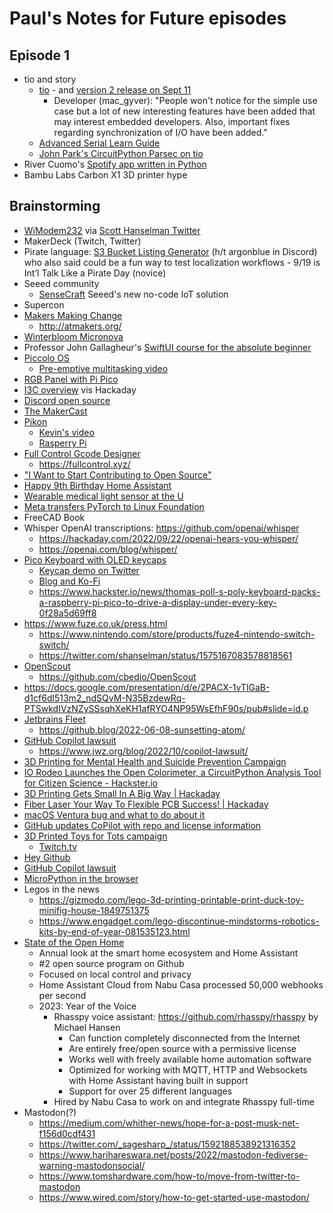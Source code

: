# Paul's Notes for Future episodes

## Episode 1
* tio and story
  * [tio](https://github.com/tio/tio) - and [version 2 release on Sept 11](https://github.com/tio/tio/releases/tag/v2.0)
    * Developer (mac_gyver): "People won't notice for the simple use case but a lot of new interesting features have been added that may interest embedded developers. Also, important fixes regarding synchronization of I/O have been added."
  * [Advanced Serial Learn Guide](https://learn.adafruit.com/welcome-to-circuitpython/advanced-serial-console-on-linux) 
  * [John Park's CircuitPython Parsec on tio](https://www.youtube.com/watch?v=gAs45AOycrg&list=PLjF7R1fz_OOWFqZfqW9jlvQSIUmwn9lWr&index=5)
* River Cuomo's [Spotify app written in Python](https://github.com/riverscuomo/new-albums)
* Bambu Labs Carbon X1 3D printer hype

## Brainstorming
* [WiModem232](https://www.cbmstuff.com/index.php?route=product/product&product_id=60) via [Scott Hanselman Twitter](https://twitter.com/shanselman/status/1569495883070447616)
* MakerDeck (Twitch, Twitter)
* Pirate language:  [S3 Bucket Listing Generator](https://adafruit-circuit-python.s3.amazonaws.com/index.html?prefix=bin/circuitplayground_express/en_x_pirate/) (h/t argonblue in  Discord) who also said could be a fun way to test localization workflows - 9/19 is Int’l Talk Like a Pirate Day (novice)
* Seeed community
  * [SenseCraft](https://github.com/Seeed-Studio/SenseCraft) Seeed's new no-code IoT solution
* Supercon
* [Makers Making Change](makersmakingchange.com)
  * http://atmakers.org/
* [Winterbloom Micronova](https://winterbloom.com/shop/micronova)
* Professor John Gallagheur's [SwiftUI course for the absolute beginner](https://www.youtube.com/playlist?list=PL9VJ9OpT-IPSM6dFSwQCIl409gNBsqKTe)
* [Piccolo OS](https://github.com/garyexplains/piccolo_os_v1.1)
  * [Pre-emptive multitasking video](https://www.youtube.com/watch?v=g1VFJHjLVMU)
* [RGB Panel with Pi Pico](https://hackaday.com/2022/08/28/share-screen-to-rgb-panel-with-pi-pico-w/)
* [I3C overview](https://hackaday.com/2022/08/25/i3c-no-typo-wants-to-be-your-serial-bus/) vis Hackaday
* [Discord open source](https://github.com/discord/discord-open-source)
* [The MakerCast](https://twitter.com/TheMakerCast)
* [Pikon](https://www.digitalcameraworld.com/news/robot-builder-shares-raspberry-pi-pikon-high-quality-camera-in-3d-printed-casing)
  * [Kevin's video](https://www.youtube.com/watch?v=4BEjKUK8DSQ)
  * [Rasperry Pi](https://www.raspberrypi.com/news/3d-printed-pikon-camera/)
* [Full Control Gcode Designer](http://fullcontrolgcode.com/)
  * https://fullcontrol.xyz/
* ["I Want to Start Contributing to Open Source"](https://harihareswara.net/posts/2022/i-want-to-start-contributing-to-open-source-my-current-advice/)
* [Happy 9th Birthday Home Assistant](https://www.home-assistant.io/blog/2022/09/07/release-20229/)
* [Wearable medical light sensor at the U](https://www.hackster.io/news/this-wearable-wholly-3d-printed-light-sensor-could-help-track-the-causes-of-lupus-flare-ups-118510f4619f)
* [Meta transfers PyTorch to Linux Foundation](https://www.hackster.io/news/meta-passes-pytorch-the-python-machine-learning-framework-to-the-linux-foundation-d48166c66500)
* FreeCAD Book
* Whisper OpenAI transcriptions: https://github.com/openai/whisper
  * https://hackaday.com/2022/09/22/openai-hears-you-whisper/
  * https://openai.com/blog/whisper/
* [Pico Keyboard with OLED keycaps](https://www.tomshardware.com/news/raspberry-pi-pico-keyboard-with-oled-keycaps)
  * [Keycap demo on Twitter](https://twitter.com/thpoll2/status/1573260216426430465)
  * [Blog and Ko-Fi](https://ko-fi.com/polykb)
  * https://www.hackster.io/news/thomas-poll-s-poly-keyboard-packs-a-raspberry-pi-pico-to-drive-a-display-under-every-key-0f28a5d69ff8
* https://www.fuze.co.uk/press.html
  * https://www.nintendo.com/store/products/fuze4-nintendo-switch-switch/
  * https://twitter.com/shanselman/status/1575167083578818561
* [OpenScout](https://hackaday.com/2022/09/26/robotic-platform-is-open-sourced-and-user-friendly/)
  * https://github.com/cbedio/OpenScout
* https://docs.google.com/presentation/d/e/2PACX-1vTlGaB-d1cf6dl513m2_ndSQvM-N35BzdewRq-PTSwkdIVzNZySSsqhXeKH1afRYO4NP95WsEfhF90s/pub#slide=id.p
* [Jetbrains Fleet](https://www.jetbrains.com/fleet/)
  * https://github.blog/2022-06-08-sunsetting-atom/
* [GitHub Copilot lawsuit](https://githubcopilotinvestigation.com/)
  * https://www.jwz.org/blog/2022/10/copilot-lawsuit/
* [3D Printing for Mental Health and Suicide Prevention Campaign](https://3dwithus.com/3d-printing-for-mental-health-and-suicide-prevention)
* [IO Rodeo Launches the Open Colorimeter, a CircuitPython Analysis Tool for Citizen Science - Hackster.io](https://www.hackster.io/news/io-rodeo-launches-the-open-colorimeter-a-circuitpython-analysis-tool-for-citizen-science-4e0435072e21)
* [3D Printing Gets Small In A Big Way | Hackaday](https://hackaday.com/2022/10/26/3d-printing-gets-small-in-a-big-way/)
* [Fiber Laser Your Way To Flexible PCB Success! | Hackaday](https://hackaday.com/2022/10/26/fiber-laser-your-way-to-flexible-pcb-success/)
* [macOS Ventura bug and what to do about it](https://www.raspberrypi.com/news/the-ventura-problem/)
* [GitHub updates CoPilot with repo and license information](https://github.blog/2022-11-01-preview-referencing-public-code-in-github-copilot/)
* [3D Printed Toys for Tots campaign](https://www.ic3dprinters.com/2022-toys/)
  * [Twitch.tv](https://www.twitch.tv/charitymakers)
* [Hey Github](https://githubnext.com/projects/hey-github)
* [GitHub Copilot lawsuit](https://www.theregister.com/2022/11/11/githubs_copilot_opinion/)
* [MicroPython in the browser](https://www.anaconda.com/blog/pyscript-updates-bytecode-alliance-pyodide-and-micropython)
* Legos in the news
  * https://gizmodo.com/lego-3d-printing-printable-print-duck-toy-minifig-house-1849751375
  * https://www.engadget.com/lego-discontinue-mindstorms-robotics-kits-by-end-of-year-081535123.html
* [State of the Open Home](https://www.youtube.com/watch?v=D936T1Ze8-4)
  * Annual look at the smart home ecosystem and Home Assistant
  * #2 open source program on Github
  * Focused on local control and privacy
  * Home Assistant Cloud from Nabu Casa processed 50,000 webhooks per second
  * 2023: Year of the Voice
    * Rhasspy voice assistant: https://github.com/rhasspy/rhasspy by Michael Hansen
      * Can function completely disconnected from the Internet
      * Are entirely free/open source with a permissive license
      * Works well with freely available home automation software
      * Optimized for working with MQTT, HTTP and Websockets with Home Assistant having built in support
      * Support for over 25 different languages
    * Hired by Nabu Casa to work on and integrate Rhasspy full-time
* Mastodon(?)
  * https://medium.com/whither-news/hope-for-a-post-musk-net-f156d0cdf431
  * https://twitter.com/_sagesharp_/status/1592188538921316352
  * https://www.harihareswara.net/posts/2022/mastodon-fediverse-warning-mastodonsocial/
  * https://www.tomshardware.com/how-to/move-from-twitter-to-mastodon
  * https://www.wired.com/story/how-to-get-started-use-mastodon/